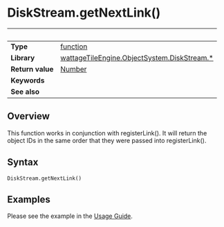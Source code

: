 # DiskStream.getNextLink()

|                      | &nbsp;
| -------------------- | ---------------------------------------------------------------
| __Type__             | [function](http://docs.coronalabs.com/api/type/Function.html)
| __Library__          | [wattageTileEngine.ObjectSystem.DiskStream.*](type_diskStream.markdown)
| __Return value__     | [Number](https://docs.coronalabs.com/api/type/Number.html)
| __Keywords__         |
| __See also__         |


## Overview

This function works in conjunction with registerLink().  It will return
the object IDs in the same order that they were passed into
registerLink().

## Syntax

	DiskStream.getNextLink()

## Examples

Please see the example in the [Usage Guide](../usageGuide.markdown).